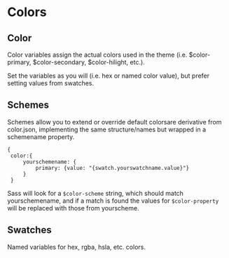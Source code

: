# Colors

## Color
Color variables assign the actual colors used in the theme (i.e. $color-primary, $color-secondary, $color-hilight, etc.).

Set the variables as you will (i.e. hex or named color value), but prefer setting values from swatches.

## Schemes
Schemes allow you to extend or override default colorsare derivative from color.json, implementing the same structure/names but wrapped in a schemename property.

```
{
 color:{
     yourschemename: {
         primary: {value: "{swatch.yourswatchname.value}"}
     }
 }
```
Sass will look for a `$color-scheme` string, which should match yourschemename, and if a match is found the values for `$color-property` will be replaced with those from yourscheme.

## Swatches

Named variables for hex, rgba, hsla, etc. colors.